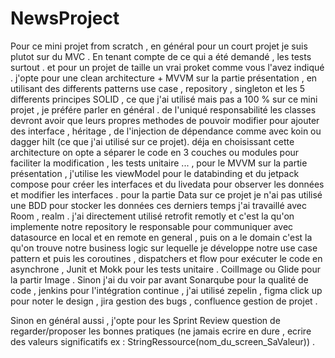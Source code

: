 # NewsProject
Pour ce mini projet from scratch , en général pour un court projet je suis plutot sur du MVC .
En tenant compte de ce qui a été demandé , les tests surtout . et pour un projet de taille un vrai proket comme vous l'avez indiqué . j'opte pour une clean architecture + MVVM sur la partie présentation , en utilisant des differents patterns use case , repository , singleton et les 5 differents principes SOLID , ce que j'ai utilisé mais pas a 100 % sur ce mini projet , je préfére parler en général . de l'uniqué responsabilité les classes devront avoir que leurs propres methodes de pouvoir modifier pour ajouter des interface , héritage , de l'injection de dépendance comme avec koin ou dagger hilt (ce que j'ai utilisé sur ce projet). déja en choisissant cette architecture on opte a séparer le code en 3 couches ou modules pour faciliter la modification , les tests unitaire ... , pour le MVVM sur la partie présentation , j'utilise les viewModel pour le databinding et du jetpack compose pour créer les interfaces et du livedata pour observer les données et modifier les interfaces .
pour la partie Data sur ce projet je n'ai pas utilisé une BDD pour stocker les données ces derniers temps j'ai travaillé avec Room , realm . j'ai directement utilisé retrofit remotly et c'est la qu'on implemente notre repository le responsable pour communiquer avec datasource en local et en remote en general , puis on a le domain c'est la qu'on trouve notre business logic sur lequelle je développe notre use case pattern et puis les coroutines , dispatchers et flow pour exécuter le code en asynchrone , Junit et Mokk pour les tests unitaire . CoilImage ou Glide pour la partir Image .
Sinon j'ai du voir par avant Sonarqube pour la qualité de code , jenkins pour l'intégration continue , j'ai utilisé zepelin , figma click up pour noter le design , jira gestion des bugs , confluence gestion de projet .

Sinon en général aussi , j'opte pour les Sprint Review question de regarder/proposer les bonnes pratiques (ne jamais ecrire en dure , ecrire des valeurs significatifs ex : StringRessource(nom_du_screen_SaValeur)) . 
